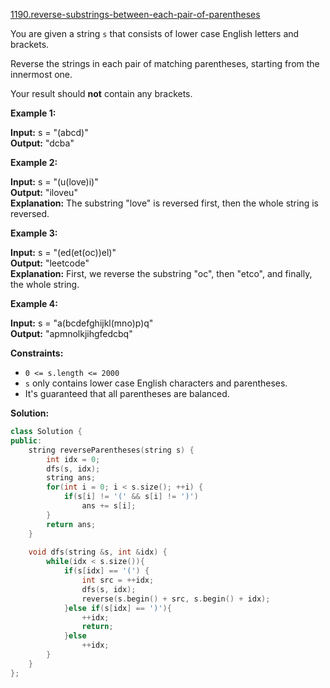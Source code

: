 [1190.reverse-substrings-between-each-pair-of-parentheses](https://leetcode.com/problems/reverse-substrings-between-each-pair-of-parentheses/)  

You are given a string `s` that consists of lower case English letters and brackets. 

Reverse the strings in each pair of matching parentheses, starting from the innermost one.

Your result should **not** contain any brackets.

**Example 1:**

  
**Input:** s = "(abcd)"  
**Output:** "dcba"  

**Example 2:**

  
**Input:** s = "(u(love)i)"  
**Output:** "iloveu"  
**Explanation:** The substring "love" is reversed first, then the whole string is reversed.  

**Example 3:**

  
**Input:** s = "(ed(et(oc))el)"  
**Output:** "leetcode"  
**Explanation:** First, we reverse the substring "oc", then "etco", and finally, the whole string.  

**Example 4:**

  
**Input:** s = "a(bcdefghijkl(mno)p)q"  
**Output:** "apmnolkjihgfedcbq"  

**Constraints:**

*   `0 <= s.length <= 2000`
*   `s` only contains lower case English characters and parentheses.
*   It's guaranteed that all parentheses are balanced.  



**Solution:**  

```cpp
class Solution {
public:
    string reverseParentheses(string s) {
        int idx = 0;
        dfs(s, idx);
        string ans;
        for(int i = 0; i < s.size(); ++i) {
            if(s[i] != '(' && s[i] != ')')
                ans += s[i];
        }
        return ans;
    }
    
    void dfs(string &s, int &idx) {
        while(idx < s.size()){
            if(s[idx] == '(') {
                int src = ++idx;
                dfs(s, idx);
                reverse(s.begin() + src, s.begin() + idx);
            }else if(s[idx] == ')'){
                ++idx;
                return;
            }else
                ++idx;
        }
    }
};
```
      